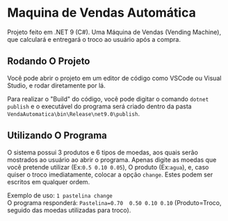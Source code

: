 # Maquina de Vendas Automática

Projeto feito em .NET 9 (C#). Uma Máquina de Vendas (Vending Machine), que calculará e entregará o troco ao usuário após a compra.

## Rodando O Projeto
Você pode abrir o projeto em um editor de código como VSCode ou Visual Studio, e rodar diretamente por lá.

Para realizar o "Build" do código, você pode digitar o comando `dotnet publish` e o executável do programa será criado dentro da pasta `VendaAutomatica\bin\Release\net9.0\publish`.

## Utilizando O Programa
O sistema possui 3 produtos e 6 tipos de moedas, aos quais serão mostrados ao usuário ao abrir o programa. Apenas digite as moedas que você pretende utilizar (Ex:`0.5 0.10 0.05`), O produto (Ex:`agua`), e, caso quiser o troco imediatamente, colocar a opção `change`. Estes podem ser escritos em qualquer ordem.

Exemplo de uso: `1 pastelina change` <br>
O programa responderá: `Pastelina=0.70  0.50 0.10 0.10` (Produto=Troco, seguido das moedas utilizadas para troco).


